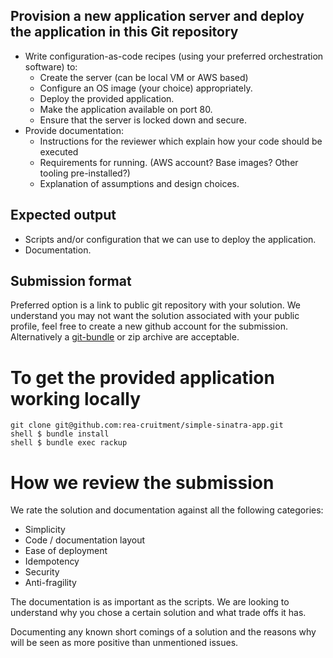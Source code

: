 Provision a new application server and deploy the application in this Git repository
------------------------------------------------------------------------------------
- Write configuration-as-code recipes (using your preferred orchestration software) to:
  - Create the server (can be local VM or AWS based)
  - Configure an OS image (your choice) appropriately.
  - Deploy the provided application.
  - Make the application available on port 80.
  - Ensure that the server is locked down and secure.
- Provide documentation:
  - Instructions for the reviewer which explain how your code should be executed
  - Requirements for running. (AWS account? Base images? Other tooling pre-installed?)
  - Explanation of assumptions and design choices.

Expected output
---------------
- Scripts and/or configuration that we can use to deploy the application.
- Documentation.

Submission format
-----------------
Preferred option is a link to public git repository with your solution. We understand you may not want the solution associated with your public profile, feel free to create a new github account for the submission. Alternatively a [git-bundle](https://www.kernel.org/pub/software/scm/git/docs/git-bundle.html) or zip archive are acceptable.


To get the provided application working locally
===============================================

    git clone git@github.com:rea-cruitment/simple-sinatra-app.git
    shell $ bundle install
    shell $ bundle exec rackup


How we review the submission
============================
We rate the solution and documentation against all the following categories:

- Simplicity
- Code / documentation layout
- Ease of deployment
- Idempotency
- Security
- Anti-fragility

The documentation is as important as the scripts. We are looking to understand why you chose a certain solution and what trade offs it has.

Documenting any known short comings of a solution and the reasons why will be seen as more positive than unmentioned issues. 

